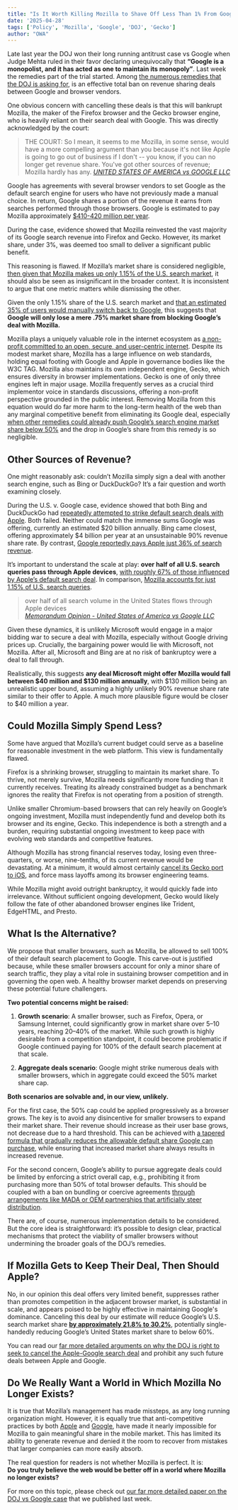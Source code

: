 ```yaml
---
title: "Is It Worth Killing Mozilla to Shave Off Less Than 1% From Google’s Market Share?"
date: '2025-04-28'
tags: ['Policy', 'Mozilla', 'Google', 'DOJ', 'Gecko']
author: "OWA"
---
```


Late last year the DOJ won their long running antitrust case vs Google when Judge Mehta ruled in their favor declaring unequivocally that **“Google is a monopolist, and it has acted as one to maintain its monopoly”**. Last week the remedies part of the trial started. Among [the numerous remedies that the DOJ is asking for](https://open-web-advocacy.org/blog/break-googles-search-monopoly-without-breaking-the-web/#what-remedies-are-on-the-table%3F), is an effective total ban on revenue sharing deals between Google and browser vendors.

One obvious concern with cancelling these deals is that this will bankrupt Mozilla, the maker of the Firefox browser and the Gecko browser engine, who is heavily reliant on their search deal with Google. This was directly acknowledged by the court:

> THE COURT: So I mean, it seems to me Mozilla, in some sense, would have a more compelling argument than you because it's not like Apple is going to go out of business if I don't \-- you know, if you can no longer get revenue share.
> You've got other sources of revenue; Mozilla hardly has any.
> <cite>[UNITED STATES OF AMERICA vs GOOGLE LLC](https://storage.courtlistener.com/recap/gov.uscourts.dcd.223205/gov.uscourts.dcd.223205.1184.2_1.pdf)
</cite>

Google has agreements with several browser vendors to set Google as the default search engine for users who have not previously made a manual choice. In return, Google shares a portion of the revenue it earns from searches performed through those browsers. Google is estimated to pay Mozilla approximately [$410-420 million per year](https://assets.mozilla.net/annualreport/2024/mozilla-fdn-2023-fs-final-short-1209.pdf).

During the case, evidence showed that Mozilla reinvested the vast majority of its Google search revenue into Firefox and Gecko. However, its market share, under 3%, was deemed too small to deliver a significant public benefit.

This reasoning is flawed. If Mozilla’s market share is considered negligible, [then given that Mozilla makes up only 1.15% of the U.S. search market](https://blog.mozilla.org/en/mozilla/internet-policy/proposed-remedies-browsers/?utm_source=chatgpt.com#:~:text=Judge%20Mehta%20found%20that%20independent%20browsers%20account%20for%20just%201.15%25%20of%20U.S.%20search%20queries.), it should also be seen as insignificant in the broader context. It is inconsistent to argue that one metric matters while dismissing the other.

Given the only 1.15% share of the U.S. search market and [that an estimated 35% of users would manually switch back to Google](https://open-web-advocacy.org/blog/break-googles-search-monopoly-without-breaking-the-web/#:~:text=However%20when%20Mozilla%20repeated%20the%20experiment%204%20years%20later%2C%20in%202022%2C%20Bing%20retained%2065%25%20of%20the%20users.%20This%20is%20likely%20due%20to%20the%20improvement%20in%20the%20quality%20of%20Bing%20over%20those%20years.), this suggests that **Google will only lose a mere .75% market share from blocking Google’s deal with Mozilla.**

Mozilla plays a uniquely valuable role in the internet ecosystem as [a non-profit committed to an open, secure, and user-centric internet](https://www.mozilla.org/en-US/about/manifesto/). Despite its modest market share, Mozilla has a large influence on web standards, holding equal footing with Google and Apple in governance bodies like the W3C TAG. Mozilla also maintains its own independent engine, Gecko, which ensures diversity in browser implementations. Gecko is one of only three engines left in major usage. Mozilla frequently serves as a crucial third implementor voice in standards discussions, offering a non-profit perspective grounded in the public interest. Removing Mozilla from this equation would do far more harm to the long-term health of the web than any marginal competitive benefit from eliminating its Google deal, especially [when other remedies could already push Google’s search engine market share below 50%](https://open-web-advocacy.org/blog/break-googles-search-monopoly-without-breaking-the-web/#estimated-impact-of-the-package-on-google's-search-engine-market-share) and the drop in Google’s share from this remedy is so negligible.

## Other Sources of Revenue?

One might reasonably ask: couldn’t Mozilla simply sign a deal with another search engine, such as Bing or DuckDuckGo? It’s a fair question and worth examining closely.

During the U.S. v. Google case, evidence showed that both Bing and DuckDuckGo had [repeatedly attempted to strike default search deals with Apple](https://www.pacermonitor.com/view/VZTUTSQ/UNITED_STATES_OF_AMERICA_et_al_v_GOOGLE_LLC__dcdce-20-03010__1033.0.pdf). Both failed. Neither could match the immense sums Google was offering, currently an estimated $20 billion annually. Bing came closest, offering approximately $4 billion per year at an unsustainable 90% revenue share rate. By contrast, [Google reportedly pays Apple just 36% of search revenue](https://news.bloomberglaw.com/antitrust/apple-gets-36-of-google-revenue-from-search-deal-witness-says).

It’s important to understand the scale at play: **over half of all U.S. search queries pass through Apple devices**, [with roughly 67% of those influenced by Apple’s default search deal](https://open-web-advocacy.org/blog/break-googles-search-monopoly-without-breaking-the-web/#:~:text=67.1%25%20of%20Apple%E2%80%99s%20searches%20on%20both%20platforms%20would%20be%20impacted%20by%20changing%20the%20default%20search%20engine.). In comparison, [Mozilla accounts for just 1.15% of U.S. search queries](https://blog.mozilla.org/en/mozilla/internet-policy/proposed-remedies-browsers/?utm_source=chatgpt.com#:~:text=Judge%20Mehta%20found%20that%20independent%20browsers%20account%20for%20just%201.15%25%20of%20U.S.%20search%20queries.).

> over half of all search volume in the United States flows through Apple devices  
> <cite>[Memorandum Opinion \-  United States of America vs Google LLC](https://www.pacermonitor.com/view/VZTUTSQ/UNITED_STATES_OF_AMERICA_et_al_v_GOOGLE_LLC__dcdce-20-03010__1033.0.pdf)
</cite>

Given these dynamics, it is unlikely Microsoft would engage in a major bidding war to secure a deal with Mozilla, especially without Google driving prices up. Crucially, the bargaining power would lie with Microsoft, not Mozilla. After all, Microsoft and Bing are at no risk of bankruptcy were a deal to fall through.

Realistically, this suggests **any deal Microsoft might offer Mozilla would fall between $40 million and $130 million annually**, with $130 million being an unrealistic upper bound, assuming a highly unlikely 90% revenue share rate similar to their offer to Apple. A much more plausible figure would be closer to $40 million a year.

## Could Mozilla Simply Spend Less?

Some have argued that Mozilla’s current budget could serve as a baseline for reasonable investment in the web platform. This view is fundamentally flawed.

Firefox is a shrinking browser, struggling to maintain its market share. To thrive, not merely survive, Mozilla needs significantly more funding than it currently receives. Treating its already constrained budget as a benchmark ignores the reality that Firefox is not operating from a position of strength.

Unlike smaller Chromium-based browsers that can rely heavily on Google’s ongoing investment, Mozilla must independently fund and develop both its browser and its engine, Gecko. This independence is both a strength and a burden, requiring substantial ongoing investment to keep pace with evolving web standards and competitive features.

Although Mozilla has strong financial reserves today, losing even three-quarters, or worse, nine-tenths, of its current revenue would be devastating. At a minimum, it would almost certainly [cancel its Gecko port to iOS](https://www.theregister.com/2023/02/07/mozilla_google_apple_webkit/), and force mass layoffs among its browser engineering teams.

While Mozilla might avoid outright bankruptcy, it would quickly fade into irrelevance. Without sufficient ongoing development, Gecko would likely follow the fate of other abandoned browser engines like Trident, EdgeHTML, and Presto.

## What Is the Alternative?

We propose that smaller browsers, such as Mozilla, be allowed to sell 100% of their default search placement to Google. This carve-out is justified because, while these smaller browsers account for only a minor share of search traffic, they play a vital role in sustaining browser competition and in governing the open web. A healthy browser market depends on preserving these potential future challengers.

**Two potential concerns might be raised:**

1. **Growth scenario**: A smaller browser, such as Firefox, Opera, or Samsung Internet, could significantly grow in market share over 5–10 years, reaching 20–40% of the market. While such growth is highly desirable from a competition standpoint, it could become problematic if Google continued paying for 100% of the default search placement at that scale.

2. **Aggregate deals scenario**: Google might strike numerous deals with smaller browsers, which in aggregate could exceed the 50% market share cap.

**Both scenarios are solvable and, in our view, unlikely.**

For the first case, the 50% cap could be applied progressively as a browser grows. The key is to avoid any disincentive for smaller browsers to expand their market share. Their revenue should increase as their user base grows, not decrease due to a hard threshold. This can be achieved with [a tapered formula that gradually reduces the allowable default share Google can purchase](https://open-web-advocacy.org/blog/break-googles-search-monopoly-without-breaking-the-web/#allow-exceptions-for-small-browsers), while ensuring that increased market share always results in increased revenue.

For the second concern, Google’s ability to pursue aggregate deals could be limited by enforcing a strict overall cap, e.g., prohibiting it from purchasing more than 50% of total browser defaults. This should be coupled with a ban on bundling or coercive agreements [through arrangements like MADA or OEM partnerships that artificially steer distribution](https://open-web-advocacy.org/blog/break-googles-search-monopoly-without-breaking-the-web/#should-the-google-android-placement-and-bundling-deals-be-banned%3F).

There are, of course, numerous implementation details to be considered. But the core idea is straightforward: it’s possible to design clear, practical mechanisms that protect the viability of smaller browsers without undermining the broader goals of the DOJ’s remedies.

## If Mozilla Gets to Keep Their Deal, Then Should Apple?

No, in our opinion this deal offers very limited benefit, suppresses rather than promotes competition in the adjacent browser market, is substantial in scale, and appears poised to be highly effective in maintaining Google's dominance. Canceling this deal by our estimate will reduce Google’s U.S. search market share [**by approximately 21.8% to 30.2%**](https://open-web-advocacy.org/blog/break-googles-search-monopoly-without-breaking-the-web/#should-the-apple-google-search-deal-be-banned%3F), potentially single-handedly reducing Google’s United States market share to below 60%.  

You can read our [far more detailed arguments on why the DOJ is right to seek to cancel the Apple-Google search deal](https://open-web-advocacy.org/blog/break-googles-search-monopoly-without-breaking-the-web/#should-the-apple-google-search-deal-be-banned%3F) and prohibit any such future deals between Apple and Google.

## Do We Really Want a World in Which Mozilla No Longer Exists?

It is true that Mozilla’s management has made missteps, as any long running organization might. However, it is equally true that anti-competitive practices by both [Apple](https://open-web-advocacy.org/walled-gardens-report/#apple-has-effectively-banned-all-third-party-browsers) and [Google](https://open-web-advocacy.org/blog/break-googles-search-monopoly-without-breaking-the-web/#should-the-google-android-placement-and-bundling-deals-be-banned%3F), have made it nearly impossible for Mozilla to gain meaningful share in the mobile market. This has limited its ability to generate revenue and denied it the room to recover from mistakes that larger companies can more easily absorb.

The real question for readers is not whether Mozilla is perfect. It is:  
**Do you truly believe the web would be better off in a world where Mozilla no longer exists?**

For more on this topic, please check out [our far more detailed paper on the DOJ vs Google case](https://open-web-advocacy.org/blog/break-googles-search-monopoly-without-breaking-the-web/) that we published last week.